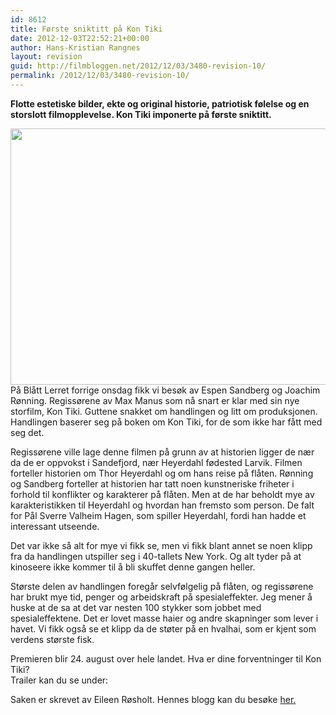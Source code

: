 ```yaml
---
id: 8612
title: Første sniktitt på Kon Tiki
date: 2012-12-03T22:52:21+00:00
author: Hans-Kristian Rangnes
layout: revision
guid: http://filmbloggen.net/2012/12/03/3480-revision-10/
permalink: /2012/12/03/3480-revision-10/
---
```

**Flotte estetiske bilder, ekte og original historie, patriotisk følelse og en storslott filmopplevelse. Kon Tiki imponerte på første sniktitt.**<!--more-->

<a href="http://filmbloggen.net/2012/05/15/forste-sniktitt-pa-kon-tiki/ltfwgnw15/" rel="attachment wp-att-3483"><img class="alignnone size-large wp-image-3483" src="http://filmbloggen.net/wp-content/uploads//2012/05/ltfwgnw15-620x410.jpg" alt="" width="620" height="410" /></a>  
På Blått Lerret forrige onsdag fikk vi besøk av Espen Sandberg og Joachim Rønning. Regissørene av Max Manus som nå snart er klar med sin nye storfilm, Kon Tiki. Guttene snakket om handlingen og litt om produksjonen. Handlingen baserer seg på boken om Kon Tiki, for de som ikke har fått med seg det.

Regissørene ville lage denne filmen på grunn av at historien ligger de nær da de er oppvokst i Sandefjord, nær Heyerdahl fødested Larvik. Filmen forteller historien om Thor Heyerdahl og om hans reise på flåten. Rønning og Sandberg forteller at historien har tatt noen kunstneriske friheter i forhold til konflikter og karakterer på flåten. Men at de har beholdt mye av karakteristikken til Heyerdahl og hvordan han fremsto som person. De falt for Pål Sverre Valheim Hagen, som spiller Heyerdahl, fordi han hadde et interessant utseende.

Det var ikke så alt for mye vi fikk se, men vi fikk blant annet se noen klipp fra da handlingen utspiller seg i 40-tallets New York. Og alt tyder på at kinoseere ikke kommer til å bli skuffet denne gangen heller.

Største delen av handlingen foregår selvfølgelig på flåten, og regissørene har brukt mye tid, penger og arbeidskraft på spesialeffekter. Jeg mener å huske at de sa at det var nesten 100 stykker som jobbet med spesialeffektene. Det er lovet masse haier og andre skapninger som lever i havet. Vi fikk også se et klipp da de støter på en hvalhai, som er kjent som verdens største fisk.

Premieren blir 24. august over hele landet. Hva er dine forventninger til Kon Tiki?  
Trailer kan du se under:

<div class="video-shortcode">
</div>

Saken er skrevet av Eileen Røsholt. Hennes blogg kan du besøke [her.](http://neelie.org)